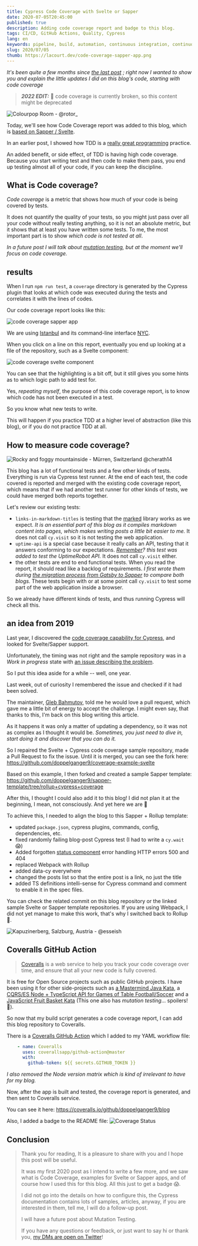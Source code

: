 ```yaml
---
title: Cypress Code Coverage with Svelte or Sapper
date: 2020-07-05T20:45:00
published: true
description: Adding code coverage report and badge to this blog.
tags: CI/CD, GitHub Actions, Quality, Cypress
lang: en
keywords: pipeline, build, automation, continuous integration, continuous deployment, github actions, github, netlify, git, ci/cd, github actions workflow, cypress, code coverage, coveralls
slug: 2020/07/05
thumb: https://lacourt.dev/code-coverage-sapper-app.png
---
```


_It's been quite a few months since [the last post](/2019/10/28) ; right now I wanted to show you and explain the little updates I did on this blog's code, starting with code coverage_

> **_2022 EDIT:_** 🚨 code coverage is currently broken, so this content might be deprecated

![Colourpop Room - @rotor_](https://source.unsplash.com/OMzZ_dt5ovg/640x554)

Today, we'll see how Code Coverage report was added to this blog, which is [based on Sapper / Svelte](/2019/06/18).

In an earlier post, I showed how TDD is a [really great programming](/2019/10/27) practice.

An added benefit, or side effect, of TDD is having high code coverage. Because you start writing test and then code to make them pass, you end up testing almost all of your code, if you can keep the discipline.

## What is Code coverage?

*Code coverage* is a metric that shows how much of your code is being covered by tests.

It does not quantify the quality of your tests, so you might just pass over all your code without really testing anything, so it is not an absolute metric, but it shows that at least you have written some tests. To me, the most important part is to show _which code is not tested at all_.

_In a future post I will talk about [mutation testing](/future/mutation-testing), but at the moment we'll focus on code coverage._

## results

When I run `npm run test`, a `coverage` directory is generated by the Cypress plugin that looks at which code was executed during the tests and correlates it with the lines of codes.

Our code coverage report looks like this:

![code coverage sapper app](/code-coverage-sapper-app.png)

We are using [Istanbul](https://istanbul.js.org/) and its command-line interface [NYC](https://github.com/istanbuljs/nyc).

When you click on a line on this report, eventually you end up looking at a file of the repository, such as a Svelte component:

![code coverage svelte component](/code-coverage-svelte.png)

You can see that the highlighting is a bit off, but it still gives you some hints as to which logic path to add test for.

Yes, _repeating myself_, the purpose of this code coverage report, is to know which code has not been executed in a test.

So you know what new tests to write.

This will happen if you practice TDD at a higher level of abstraction (like this blog), or if you do not practice TDD at all.

## How to measure code coverage?

![Rocky and foggy mountainside - Mürren, Switzerland @cherath14](https://source.unsplash.com/uTEl14s8t9Q/640x410) 

This blog has a lot of functional tests and a few other kinds of tests. 
Everything is run via Cypress test runner. At the end of each test, the code covered is reported and merged with the existing code coverage report, which means that if we had another test runner for other kinds of tests, we could have merged both reports together.

Let's review our existing tests:

- `links-in-markdown-titles` is testing that the [marked](https://github.com/markedjs/marked) library works as we expect. _It is an essential part of this blog as it compiles markdown content into pages, which makes writing posts a little bit easier to me._ It does not call `cy.visit` so it is not testing the web application.
- `uptime-api` is a special case because it really calls an API, testing that it answers conforming to our expectations. _[Remember](/2019/10/27/)? this test was added to test the UptimeRobot API._ It does not call `cy.visit` either.
- the other tests are end to end functional tests. When you read the report, it should read like a backlog of requirements. _I first wrote them during [the migration process from Gatsby to Sapper](/2019/06/21) to compare both blogs._ These tests begin with or at some point call `cy.visit` to test some part of the web application inside a browser.

So we already have different kinds of tests, and thus running Cypress will check all this.

## an idea from 2019

Last year, I discovered the [code coverage capability for Cypress](https://docs.cypress.io/guides/tooling/code-coverage.html), and looked for Svelte/Sapper support.

Unfortunately, the timing was not right and the sample repository was in a _Work in progress_ state with [an issue describing the problem](https://github.com/bahmutov/coverage-example-svelte/issues/1).

So I put this idea aside for a while -- well, one year.

Last week, out of curiosity I remembered the issue and checked if it had been solved.

The maintainer, [Gleb Bahmutov](https://glebbahmutov.com/), told me he would love a pull request, which gave me a little bit of energy to accept the challenge. I might even say, that thanks to this, I'm back on this blog writing this article.

As it happens it was only a matter of updating a dependency, so it was not as complex as I thought it would be. _Sometimes, you just need to dive in, start doing it and discover that you can do it._

So I repaired the Svelte + Cypress code coverage sample repository, made a Pull Request to fix the issue. Until it is merged, you can see the fork here: https://github.com/doppelganger9/coverage-example-svelte

Based on this example, I then forked and created a sample Sapper template: https://github.com/doppelganger9/sapper-template/tree/rollup+cypress+coverage

After this, I thought I could also add it to this blog! I did not plan it at the beginning, I mean, not consciously. And yet here we are 🤣 

To achieve this, I needed to align the blog to this Sapper + Rollup template:
- updated `package.json`, cypress plugins, commands, config, dependencies, etc.
- fixed randomly failing blog-post Cypress test (I had to write a `cy.wait` 😱)
- Added forgotten [status component](/2019/10/27) error handling HTTP errors 500 and 404
- replaced Webpack with Rollup
- added data-cy everywhere
- changed the posts list so that the entire post is a link, no just the title
- added TS definitions intelli-sense for Cypress command and comment to enable it in the spec files.

You can check the related commit on this blog repository or the linked sample Svelte or Sapper template repositories. If you are using Webpack, I did not yet manage to make this work, that's why I switched back to Rollup 🤣.

![Kapuzinerberg, Salzburg, Austria - @esseish](https://source.unsplash.com/cdiIVIJkYc4/640x426)

## Coveralls GitHub Action

> [Coveralls](https://coveralls.io/) is a web service to help you track your code coverage over time, and ensure that all your new code is fully covered.

It is free for Open Source projects such as public GitHub projects. I have been using it for other side-projects such as [a Mastermind Java Kata](https://coveralls.io/github/doppelganger9/mastermind), a [CQRS/ES Node + TypeScript API for Games of Table Football/Soccer](https://coveralls.io/github/doppelganger9/babyfoot) and a [JavaScript Fruit Basket Kata](https://coveralls.io/github/doppelganger9/fruit-basket) (This one also has _mutation testing_... spoilers! 🤭).

So now that my build script generates a code coverage report, I can add this blog repository to Coveralls.

There is a [Coveralls GitHub Action](https://github.com/coverallsapp/github-action) which I added to my YAML workflow file:

```yml
    - name: Coveralls
      uses: coverallsapp/github-action@master
      with:
        github-token: ${{ secrets.GITHUB_TOKEN }}
```

_I also removed the Node version matrix which is kind of irrelevant to have for my blog._

Now, after the app is built and tested, the coverage report is generated, and then sent to Coveralls service.

You can see it here: https://coveralls.io/github/doppelganger9/blog

Also, I added a badge to the README file: ![Coverage Status](https://coveralls.io/repos/github/doppelganger9/blog/badge.svg?branch=feature/rollup-cypress-code-coverage)

## Conclusion

> Thank you for reading, It is a pleasure to share with you and I hope this post will be useful.
>
> It was my first 2020 post as I intend to write a few more, and we saw what is Code Coverage, examples for Svelte or Sapper apps, and of course how I used this for this blog. All this just to get a badge 😱.
>
> I did not go into the details on how to configure this, the Cypress documentation contains lots of samples, articles, anyway, if you are interested in them, tell me, I will do a follow-up post.
>
> I will have a future post about Mutation Testing.
>
> If you have any questions or feedback, or just want to say hi or thank you, [my DMs are open on Twitter](https://twitter.com/doppelganger9)!
